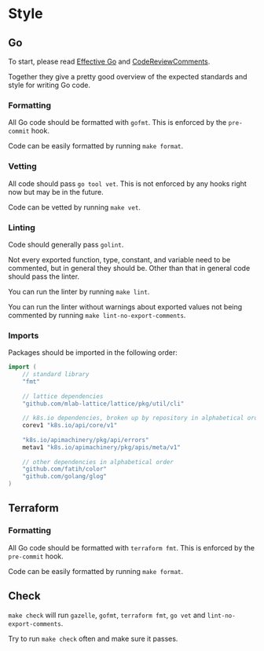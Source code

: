 # Style


## Go

To start, please read [Effective Go](https://golang.org/doc/effective_go.html) and [CodeReviewComments](https://github.com/golang/go/wiki/CodeReviewComments).

Together they give a pretty good overview of the expected standards and style for writing Go code.

### Formatting

All Go code should be formatted with `gofmt`. This is enforced by the `pre-commit` hook.

Code can be easily formatted by running `make format`.

### Vetting

All code should pass `go tool vet`. This is not enforced by any hooks right now but may be in the future.

Code can be vetted by running `make vet`.

### Linting

Code should generally pass `golint`.

Not every exported function, type, constant, and variable need to be commented, but in general they should be. Other than that in general code should pass the linter.

You can run the linter by running `make lint`.

You can run the linter without warnings about exported values not being commented by running `make lint-no-export-comments`.

### Imports

Packages should be imported in the following order:

```go
import (
	// standard library
	"fmt"
	
	// lattice dependencies
	"github.com/mlab-lattice/lattice/pkg/util/cli"
	
	// k8s.io dependencies, broken up by repository in alphabetical order
	corev1 "k8s.io/api/core/v1"
	
	"k8s.io/apimachinery/pkg/api/errors"
	metav1 "k8s.io/apimachinery/pkg/apis/meta/v1"
	
	// other dependencies in alphabetical order
	"github.com/fatih/color"
	"github.com/golang/glog"
)
```

## Terraform

### Formatting

All Go code should be formatted with `terraform fmt`. This is enforced by the `pre-commit` hook.

Code can be easily formatted by running `make format`.

## Check

`make check` will run `gazelle`, `gofmt`, `terraform fmt`, `go vet` and `lint-no-export-comments`.

Try to run `make check` often and make sure it passes.
